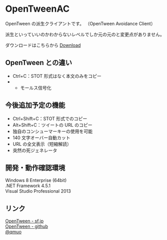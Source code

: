 OpenTweenAC  
=============  
OpenTween の派生クライアントです。
（OpenTween Avoidance Client）

派生といっていいのかわからないレベルでしか元の元のと変更点がありません。  

ダウンロードはこちらから [Download](https://www.dropbox.com/s/u1kdy05dub0i0dx/Twitter%20for%20OTAC.zip?dl=0)  

OpenTween との違い  
------------------  
* Ctrl+C：STOT 形式はなく本文のみをコピー  
* * モールス信号化  

今後追加予定の機能  
-----------------  
* Ctrl+Shift+C：STOT 形式でのコピー  
* Alt+Shift+C：ツイートの URL のコピー  
* 独自のコンシューマーキーの使用を可能  
* 140 文字オーバー自動カット  
* URL の全文表示（短縮解読）  
* 突然の死ジェネレータ

開発・動作確認環境  
-----------------  
Windows 8 Enterprise (64bit)  
.NET Framework 4.5.1  
Visual Studio Professional 2013  


リンク
------
[OpenTween - sf.jp](http://sourceforge.jp/projects/opentween/)  
[OpenTween - github](https://github.com/opentween/OpenTween)  
[@qmuo](https://twitter.com/qmuo)  